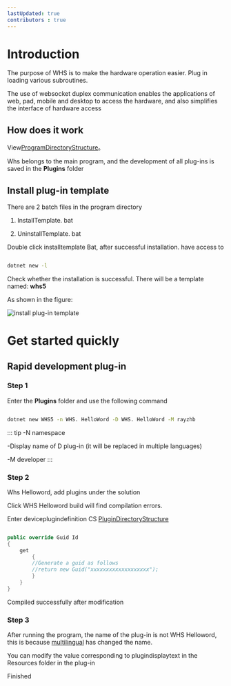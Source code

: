 ```yaml
---
lastUpdated: true
contributors : true
---
```


# Introduction

The purpose of WHS is to make the hardware operation easier. Plug in loading various subroutines.

The use of websocket duplex communication enables the applications of web, pad, mobile and desktop to access the hardware, and also simplifies the interface of hardware access

## How does it work

View[ProgramDirectoryStructure](./guide.md#main-program-directory-structure)。

Whs belongs to the main program, and the development of all plug-ins is saved in the **Plugins** folder

## Install plug-in template

There are 2 batch files in the program directory

1. InstallTemplate. bat

2. UninstallTemplate. bat

Double click installtemplate Bat, after successful installation. have access to

```cmd

dotnet new -l

```

Check whether the installation is successful. There will be a template named: **whs5**

As shown in the figure:

![install plug-in template](/images/start_templatelist.png)

# Get started quickly

## Rapid development plug-in

### Step 1

Enter the **Plugins** folder and use the following command

```cmd

dotnet new WHS5 -n WHS. HelloWord -D WHS. HelloWord -M rayzhb

```
::: tip
-N namespace

-Display name of D plug-in (it will be replaced in multiple languages)

-M developer
:::

### Step 2

Whs Helloword, add plugins under the solution

Click WHS Helloword build will find compilation errors.

Enter deviceplugindefinition CS [PluginDirectoryStructure](./guide.md#plug-in-directory-structure)

```cs

public override Guid Id
{
    get
        {
        //Generate a guid as follows
        //return new Guid("xxxxxxxxxxxxxxxxxxx");
        }
    }
}
```

Compiled successfully after modification

### Step 3

After running the program, the name of the plug-in is not WHS Helloword, this is because [multilingual](./guide.Md#multilingual) has changed the name.

You can modify the value corresponding to plugindisplaytext in the Resources folder in the plug-in

Finished